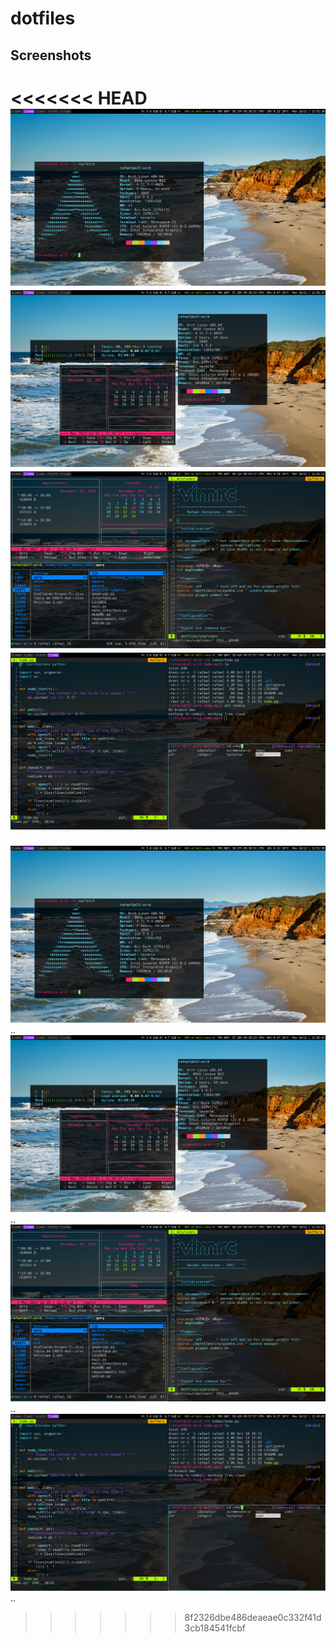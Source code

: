 # dotfiles

## Screenshots

<<<<<<< HEAD
![Screenshot1](screenshots/01.png)  
![Screenshot2](screenshots/02.png)  
![Screenshot3](screenshots/03.png)  
![Screenshot4](screenshots/04.png)  
=======
![Screenshot1](screenshots/01.png)..
![Screenshot2](screenshots/02.png)..
![Screenshot3](screenshots/03.png)..
![Screenshot4](screenshots/04.png)..
>>>>>>> 8f2326dbe486deaeae0c332f41d3cb184541fcbf




